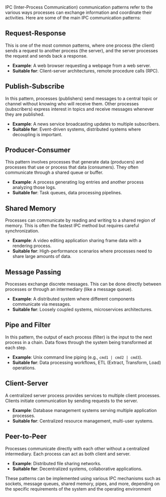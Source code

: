 

IPC (Inter-Process Communication) communication patterns refer to the various ways processes can exchange information and coordinate their activities. Here are some of the main IPC communication patterns:

## Request-Response

This is one of the most common patterns, where one process (the client) sends a request to another process (the server), and the server processes the request and sends back a response.

- **Example**: A web browser requesting a webpage from a web server.
- **Suitable for**: Client-server architectures, remote procedure calls (RPC).

## Publish-Subscribe

In this pattern, processes (publishers) send messages to a central topic or channel without knowing who will receive them. Other processes (subscribers) express interest in topics and receive messages whenever they are published.

- **Example**: A news service broadcasting updates to multiple subscribers.
- **Suitable for**: Event-driven systems, distributed systems where decoupling is important.

## Producer-Consumer

This pattern involves processes that generate data (producers) and processes that use or process that data (consumers). They often communicate through a shared queue or buffer.

- **Example**: A process generating log entries and another process analyzing those logs.
- **Suitable for**: Task queues, data processing pipelines.

## Shared Memory

Processes can communicate by reading and writing to a shared region of memory. This is often the fastest IPC method but requires careful synchronization.

- **Example**: A video editing application sharing frame data with a rendering process.
- **Suitable for**: High-performance scenarios where processes need to share large amounts of data.

## Message Passing

Processes exchange discrete messages. This can be done directly between processes or through an intermediary (like a message queue).

- **Example**: A distributed system where different components communicate via messages.
- **Suitable for**: Loosely coupled systems, microservices architectures.

## Pipe and Filter

In this pattern, the output of each process (filter) is the input to the next process in a chain. Data flows through the system being transformed at each step.

- **Example**: Unix command line piping (e.g., `cmd1 | cmd2 | cmd3`).
- **Suitable for**: Data processing workflows, ETL (Extract, Transform, Load) operations.

## Client-Server

A centralized server process provides services to multiple client processes. Clients initiate communication by sending requests to the server.

- **Example**: Database management systems serving multiple application processes.
- **Suitable for**: Centralized resource management, multi-user systems.

## Peer-to-Peer

Processes communicate directly with each other without a centralized intermediary. Each process can act as both client and server.

- **Example**: Distributed file sharing networks.
- **Suitable for**: Decentralized systems, collaborative applications.

These patterns can be implemented using various IPC mechanisms such as sockets, message queues, shared memory, pipes, and more, depending on the specific requirements of the system and the operating environment